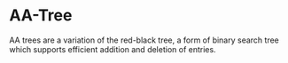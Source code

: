 # AA-Tree
AA trees are a variation of the red-black tree, a form of binary search tree which supports efficient addition and deletion of entries.
